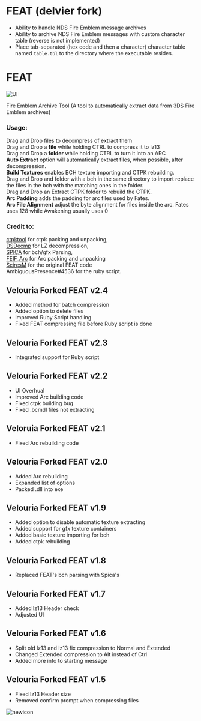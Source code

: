 # FEAT (delvier fork)
- Ability to handle NDS Fire Emblem message archives
- Ability to archive NDS Fire Emblem messages with custom character table (reverse is not implemented)
 - Place tab-separated (hex code and then a character) character table named ``table.tbl`` to the directory where the executable resides.

# FEAT

![UI](example_pictures/UI_6.png)

Fire Emblem Archive Tool (A tool to automatically extract data from 3DS Fire Emblem archives)

### Usage:
Drag and Drop files to decompress of extract them<br />
Drag and Drop a **file** while holding CTRL to compress it to lz13<br />
Drag and Drop a **folder** while holding CTRL to turn it into an ARC<br />
**Auto Extract** option will automatically extract files, when possible, after decompression.<br />
**Build Textures** enables BCH texture importing and CTPK rebuilding.<br />
Drag and Drop and folder with a bch in the same directory to import replace the files in the bch with the matching ones in the folder.<br />
Drag and Drop an Extract CTPK folder to rebuild the CTPK.<br />
**Arc Padding** adds the padding for arc files used by Fates.<br />
**Arc File Alignment** adjust the byte alignment for files inside the arc. Fates uses 128 while Awakening usually uses 0<br />

### Credit to:<br /> 
[ctpktool](https://github.com/polaris-/ctpktool) for ctpk packing and unpacking,<br />
[DSDecmp](https://github.com/einstein95/dsdecmp) for LZ decompression,<br />
[SPICA](https://github.com/gdkchan/SPICA) for bch/gfx Parsing,<br />
[FEIF_Arc](https://github.com/GovanifY/FEIF_ARC) for Arc packing and unpacking<br />
[SciresM](https://github.com/SciresM) for the original FEAT code<br />
AmbiguousPresence#4536 for the ruby script.

## Velouria Forked FEAT v2.4
- Added method for batch compression
- Added option to delete files
- Improved Ruby Script handling 
- Fixed FEAT compressing file before Ruby script is done

## Velouria Forked FEAT v2.3
- Integrated support for Ruby script 

## Velouria Forked FEAT v2.2
- UI Overhual
- Improved Arc building code
- Fixed ctpk building bug
- Fixed .bcmdl files not extracting

## Veloruia Forked FEAT v2.1
- Fixed Arc rebuilding code

## Velouria Forked FEAT v2.0
- Added Arc rebuilding
- Expanded list of options
- Packed .dll into exe

## Velouria Forked FEAT v1.9
- Added option to disable automatic texture extracting
- Added support for gfx texture containers
- Added basic texture importing for bch
- Added ctpk rebuilding

## Velouria Forked FEAT v1.8
- Replaced FEAT's bch parsing with Spica's

## Velouria Forked FEAT v1.7
- Added lz13 Header check 
- Adjusted UI

## Velouria Forked FEAT v1.6
- Split old lz13 and  lz13 fix compression to Normal and Extended
- Changed Extended compression to Alt instead of Ctrl
- Added more info to starting message

## Velouria Forked FEAT v1.5
- Fixed lz13 Header size
- Removed confirm prompt when compressing files

![newicon](example_pictures/Vel_Icon.png)
